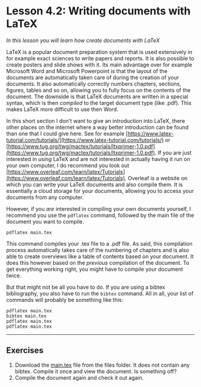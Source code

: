 # Lesson 4.2: Writing documents with LaTeX
*In this lesson you will learn how create documents with LaTeX*

LaTeX is a popular document preparation system that is used extensively in for example exact sciences to write papers and reports. It is also possible to create posters and slide shows with it. Its main advantage over for example Microsoft Word and Microsoft Powerpoint is that the layout of the documents are automatically taken care of during the creation of your documents. It also automatically correctly numbers chapters, sections, figures, tables and so on, allowing you to fully focus on the contents of the document. The downside is that LaTeX documents are written in a special syntax, which is then *compiled* to the target document type (like .pdf). This makes LaTeX more difficult to use then Word.

In this short section I don't want to give an introduction into LaTeX, there other places on the internet where a way better introduction can be found than one that I could give here. See for example [https://www.latex-tutorial.com/tutorials/](https://www.latex-tutorial.com/tutorials/) or [https://www.tug.org/twg/mactex/tutorials/ltxprimer-1.0.pdf](https://www.tug.org/twg/mactex/tutorials/ltxprimer-1.0.pdf). If you are just interested in *using* LaTeX and are not interested in actually having it run on your own computer, I do recommend you look out [https://www.overleaf.com/learn/latex/Tutorials](https://www.overleaf.com/learn/latex/Tutorials). Overleaf is a website on which you can write your LaTeX documents and also compile them. It is essentially a cloud storage for your documents, allowing you to access your documents from any computer.

However, if you *are* interested in compiling your own documents yourself, I recommend you use the `pdflatex` command, followed by the main file of the document you want to compile.

```
pdflatex main.tex
```

This command compiles your .tex file to a .pdf file. As said, this compilation process automatically takes care of the numbering of chapters and is also able to create overviews like a table of contents based on your document. It does this however based on the *previous* compilation of the document. To get everything working right, you might have to compile your document twice.

But that might not be all you have to do. If you are using a bibtex bibliography, you also have to run the `bibtex` command. All in all, your list of commands will probably be something like this:

```
pdflatex main.tex
bibtex main.tex
pdflatex main.tex
pdflatex main.tex
```

---
## Exercises
1. Download the [main.tex](files/main.tex) file from the files folder. It does not contain any bibtex. Compile it once and view the document. Is something off?
2. Compile the document again and check it out again.
